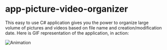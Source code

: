 # app-picture-video-organizer
 This easy to use C# application gives you the power to organize large volume of pictures and videos based on file name and creation/modification date.
 Here is GIF representation of the application, in action:

![Animation](https://user-images.githubusercontent.com/79302304/170822705-b0009c64-db56-493c-b52e-a7ec98ba8fd5.gif)
